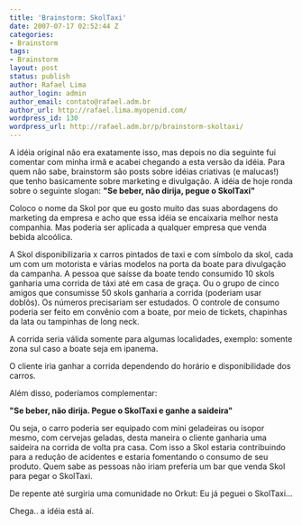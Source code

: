 ```yaml
---
title: 'Brainstorm: SkolTaxi'
date: 2007-07-17 02:52:44 Z
categories:
- Brainstorm
tags:
- Brainstorm
layout: post
status: publish
author: Rafael Lima
author_login: admin
author_email: contato@rafael.adm.br
author_url: http://rafael.lima.myopenid.com/
wordpress_id: 130
wordpress_url: http://rafael.adm.br/p/brainstorm-skoltaxi/
---
```


A id&eacute;ia original n&atilde;o era exatamente isso, mas depois no dia seguinte fui comentar com minha irm&atilde; e acabei chegando a esta vers&atilde;o da id&eacute;ia. Para quem n&atilde;o sabe, brainstorm s&atilde;o posts sobre id&eacute;ias criativas (e malucas!) que tenho basicamente sobre marketing e divulga&ccedil;&atilde;o. A id&eacute;ia de hoje ronda sobre o seguinte slogan:
<strong>"Se beber, n&atilde;o dirija, pegue o SkolTaxi"</strong>

Coloco o nome da Skol por que eu gosto muito das suas abordagens do marketing da empresa e acho que essa id&eacute;ia se encaixaria melhor nesta companhia. Mas poderia ser aplicada a qualquer empresa que venda bebida alco&oacute;lica.

A Skol disponibilizaria x carros pintados de taxi e com s&iacute;mbolo da skol, cada um com um motorista e v&aacute;rias modelos na porta da boate para divulga&ccedil;&atilde;o da campanha. A pessoa que sa&iacute;sse da boate tendo consumido 10 skols ganharia uma corrida de t&aacute;xi at&eacute; em casa de gra&ccedil;a. Ou o grupo de cinco amigos que consumisse 50 skols ganharia a corrida (poderiam usar dobl&ocirc;s). Os n&uacute;meros precisariam ser estudados.
O controle de consumo poderia ser feito em conv&ecirc;nio com a boate, por meio de tickets, chapinhas da lata ou tampinhas de long neck.

A corrida seria v&aacute;lida somente para algumas localidades, exemplo: somente zona sul caso a boate seja em ipanema.

O cliente iria ganhar a corrida dependendo do hor&aacute;rio e disponibilidade dos carros.

Al&eacute;m disso, poder&iacute;amos complementar:

<strong>"Se beber, n&atilde;o dirija. Pegue o SkolTaxi e ganhe a saideira"</strong>

Ou seja, o carro poderia ser equipado com mini geladeiras ou isopor mesmo, com cervejas geladas, desta maneira o cliente ganharia uma saideira na corrida de volta pra casa.
Com isso a Skol estaria contribuindo para a redu&ccedil;&atilde;o de acidentes e estaria fomentando o consumo de seu produto. Quem sabe as pessoas n&atilde;o iriam preferia um bar que venda Skol para pegar o SkolTaxi.

De repente at&eacute; surgiria uma comunidade no Orkut: Eu j&aacute; peguei o SkolTaxi...

Chega.. a id&eacute;ia est&aacute; a&iacute;.
